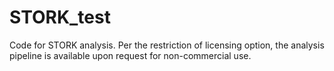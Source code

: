 # STORK_test
Code for STORK analysis.
Per the restriction of licensing option, the analysis pipeline is available upon request for non-commercial use. 
